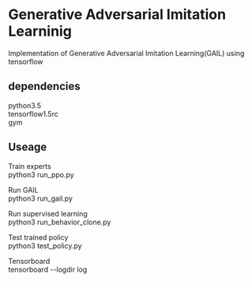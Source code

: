 # Generative Adversarial Imitation Learninig
Implementation of Generative Adversarial Imitation Learning(GAIL) using tensorflow  


## dependencies
python3.5  
tensorflow1.5rc   
gym

## Useage

Train experts  
python3 run_ppo.py   

Run GAIL  
python3 run_gail.py  

Run supervised learning  
python3 run_behavior_clone.py 

Test trained policy  
python3 test_policy.py

Tensorboard  
tensorboard --logdir log
